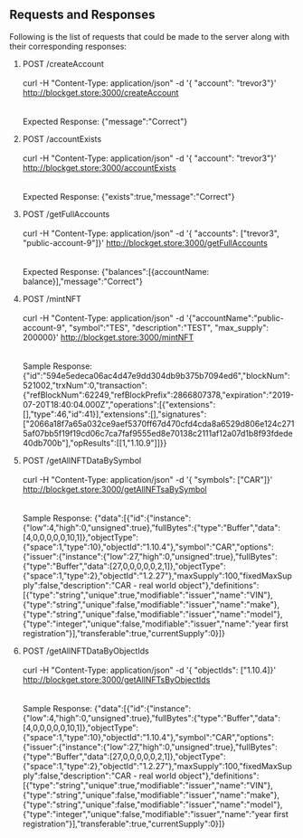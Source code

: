 ## Requests and Responses

Following is the list of requests that could be made to the server along with their corresponding responses:

1. POST /createAccount <br><br>
curl -H "Content-Type: application/json" -d '{ "account": "trevor3"}' http://blockget.store:3000/createAccount<br><br><br>
Expected Response: {"message":"Correct"}

2. POST /accountExists<br><br>
curl -H "Content-Type: application/json" -d '{ "account": "trevor3"}' http://blockget.store:3000/accountExists<br><br><br>
Expected Response: {"exists":true,"message":"Correct"}

3. POST /getFullAccounts<br><br>
curl -H "Content-Type: application/json" -d '{ "accounts": ["trevor3", "public-account-9"]}' http://blockget.store:3000/getFullAccounts<br><br><br>
Expected Response: {"balances":[{accountName: balance}],"message":"Correct"}

4. POST /mintNFT<br><br>
curl -H "Content-Type: application/json" -d '{"accountName":"public-account-9", "symbol":"TES", "description":"TEST", "max_supply": 200000}' http://blockget.store:3000/mintNFT<br><br><br>
Sample Response: 
{"id":"594e5edeca06ac4d47e9dd304db9b375b7094ed6","blockNum":521002,"trxNum":0,"transaction":{"refBlockNum":62249,"refBlockPrefix":2866807378,"expiration":"2019-07-20T18:40:04.000Z","operations":[{"extensions":[],"type":46,"id":41}],"extensions":[],"signatures":["2066a18f7a65a032ce9aef5370ff67d470cfd4cda8a6529d806e124c2715af07bb5f19f19cd06c7ca7faf9555ed8e70138c2111af12a07d1b8f93fdede40db700b"],"opResults":[[1,"1.10.9"]]}}

5. POST /getAllNFTDataBySymbol<br><br>
 curl -H "Content-Type: application/json" -d '{ "symbols": ["CAR"]}' http://blockget.store:3000/getAllNFTsaBySymbol<br><br><br>
 Sample Response:
 {"data":[{"id":{"instance":{"low":4,"high":0,"unsigned":true},"fullBytes":{"type":"Buffer","data":[4,0,0,0,0,0,10,1]},"objectType":{"space":1,"type":10},"objectId":"1.10.4"},"symbol":"CAR","options":{"issuer":{"instance":{"low":27,"high":0,"unsigned":true},"fullBytes":{"type":"Buffer","data":[27,0,0,0,0,0,2,1]},"objectType":{"space":1,"type":2},"objectId":"1.2.27"},"maxSupply":100,"fixedMaxSupply":false,"description":"CAR - real world object"},"definitions":[{"type":"string","unique":true,"modifiable":"issuer","name":"VIN"},{"type":"string","unique":false,"modifiable":"issuer","name":"make"},{"type":"string","unique":false,"modifiable":"issuer","name":"model"},{"type":"integer","unique":false,"modifiable":"issuer","name":"year first registration"}],"transferable":true,"currentSupply":0}]}

 6. POST /getAllNFTDataByObjectIds<br><br>
 curl -H "Content-Type: application/json" -d '{ "objectIds": ["1.10.4]}' http://blockget.store:3000/getAllNFTsByObjectIds<br><br><br>
 Sample Response:
 {"data":[{"id":{"instance":{"low":4,"high":0,"unsigned":true},"fullBytes":{"type":"Buffer","data":[4,0,0,0,0,0,10,1]},"objectType":{"space":1,"type":10},"objectId":"1.10.4"},"symbol":"CAR","options":{"issuer":{"instance":{"low":27,"high":0,"unsigned":true},"fullBytes":{"type":"Buffer","data":[27,0,0,0,0,0,2,1]},"objectType":{"space":1,"type":2},"objectId":"1.2.27"},"maxSupply":100,"fixedMaxSupply":false,"description":"CAR - real world object"},"definitions":[{"type":"string","unique":true,"modifiable":"issuer","name":"VIN"},{"type":"string","unique":false,"modifiable":"issuer","name":"make"},{"type":"string","unique":false,"modifiable":"issuer","name":"model"},{"type":"integer","unique":false,"modifiable":"issuer","name":"year first registration"}],"transferable":true,"currentSupply":0}]}
